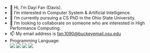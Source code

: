 - 👋 Hi, I’m Dayi Fan (Davis).
- 👀 I’m interested in Computer System & Artificial Intelligence.
- 🌱 I’m currently pursuing a CS PhD in the Ohio State University.
- 💞️ I’m looking to collaborate on someone who are interested in High Performance Computing.
- 📫 My email address is fan.1090@buckeyemail.osu.edu
- Programming Language:  
![](https://img.shields.io/badge/Java-important) ![](https://img.shields.io/badge/Python-blue) ![](https://img.shields.io/badge/C-yellowgreen) ![](https://img.shields.io/badge/MATLAB-ff69b4)

<!---
Davis-Fan/Davis-Fan is a ✨ special ✨ repository because its `README.md` (this file) appears on your GitHub profile.
You can click the Preview link to take a look at your changes.
--->
